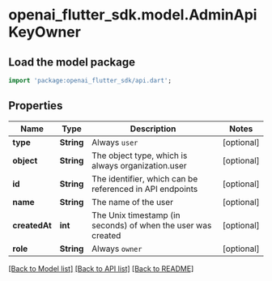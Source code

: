# openai_flutter_sdk.model.AdminApiKeyOwner

## Load the model package
```dart
import 'package:openai_flutter_sdk/api.dart';
```

## Properties
Name | Type | Description | Notes
------------ | ------------- | ------------- | -------------
**type** | **String** | Always `user` | [optional] 
**object** | **String** | The object type, which is always organization.user | [optional] 
**id** | **String** | The identifier, which can be referenced in API endpoints | [optional] 
**name** | **String** | The name of the user | [optional] 
**createdAt** | **int** | The Unix timestamp (in seconds) of when the user was created | [optional] 
**role** | **String** | Always `owner` | [optional] 

[[Back to Model list]](../README.md#documentation-for-models) [[Back to API list]](../README.md#documentation-for-api-endpoints) [[Back to README]](../README.md)


